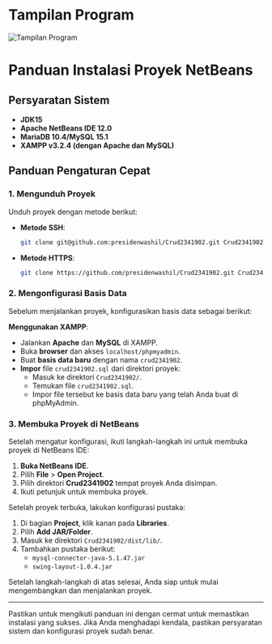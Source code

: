 # Tampilan Program
![Tampilan Program](screenshot/UAP_2341902)

# Panduan Instalasi Proyek NetBeans

## Persyaratan Sistem

- **JDK15**
- **Apache NetBeans IDE 12.0**
- **MariaDB 10.4/MySQL 15.1**
- **XAMPP v3.2.4 (dengan Apache dan MySQL)**

## Panduan Pengaturan Cepat

### 1. Mengunduh Proyek

Unduh proyek dengan metode berikut:

- **Metode SSH**:
    ```sh
    git clone git@github.com:presidenwashil/Crud2341902.git Crud2341902
    ```

- **Metode HTTPS**:
    ```sh
    git clone https://github.com/presidenwashil/Crud2341902.git Crud2341902
    ```

### 2. Mengonfigurasi Basis Data

Sebelum menjalankan proyek, konfigurasikan basis data sebagai berikut:

**Menggunakan XAMPP**:
- Jalankan **Apache** dan **MySQL** di XAMPP.
- Buka **browser** dan akses `localhost/phpmyadmin`.
- Buat **basis data baru** dengan nama `crud2341902`.
- **Impor** file `crud2341902.sql` dari direktori proyek:
    - Masuk ke direktori `Crud2341902/`.
    - Temukan file `crud2341902.sql`.
    - Impor file tersebut ke basis data baru yang telah Anda buat di phpMyAdmin.

### 3. Membuka Proyek di NetBeans

Setelah mengatur konfigurasi, ikuti langkah-langkah ini untuk membuka proyek di NetBeans IDE:

1. **Buka NetBeans IDE**.
2. Pilih **File** > **Open Project**.
3. Pilih direktori **Crud2341902** tempat proyek Anda disimpan.
4. Ikuti petunjuk untuk membuka proyek.

Setelah proyek terbuka, lakukan konfigurasi pustaka:

1. Di bagian **Project**, klik kanan pada **Libraries**.
2. Pilih **Add JAR/Folder**.
3. Masuk ke direktori `Crud2341902/dist/lib/`.
4. Tambahkan pustaka berikut:
    - `mysql-connector-java-5.1.47.jar`
    - `swing-layout-1.0.4.jar`

Setelah langkah-langkah di atas selesai, Anda siap untuk mulai mengembangkan dan menjalankan proyek.

---

Pastikan untuk mengikuti panduan ini dengan cermat untuk memastikan instalasi yang sukses. Jika Anda menghadapi kendala, pastikan persyaratan sistem dan konfigurasi proyek sudah benar.

